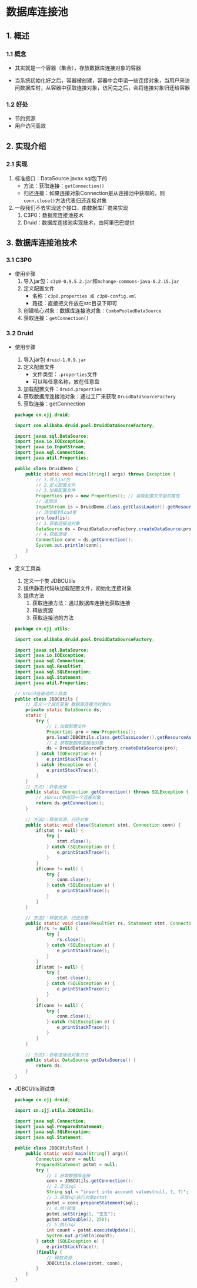 # 数据库连接池

##  1. 概述

### 1.1 概念

- 其实就是一个容器（集合），存放数据库连接对象的容器

- 当系统初始化好之后，容器被创建，容器中会申请一些连接对象，当用户来访问数据库时，从容器中获取连接对象，访问完之后，会将连接对象归还给容器

### 1.2 好处

- 节约资源
- 用户访问高效

## 2. 实现介绍

### 2.1 实现

1. 标准接口：DataSource javax.sql包下的
   - 方法：获取连接：`getConnection()`
   - 归还连接：如果连接对象Connection是从连接池中获取的，则`conn.close()`方法代表归还连接对象
2. 一般我们不去实现这个接口，由数据库厂商来实现
   1. C3P0：数据库连接池技术
   2. Druid：数据库连接池实现技术，由阿里巴巴提供

## 3. 数据库连接池技术

### 3.1 C3P0

- 使用步骤
  1. 导入jar包：`c3p0-0.9.5.2.jar`和`mchange-commons-java-0.2.15.jar`
  2. 定义配置文件
     - 名称：`c3p0.properties 或 c3p0-config.xml`
     - 路径：直接把文件放在src目录下即可
  3. 创建核心对象：数据库连接池对象：`ComboPooledDataSource`
  4. 获取连接：`getConnection()`

### 3.2 Druid

- 使用步骤

  1. 导入jar包 `druid-1.0.9.jar`
  2. 定义配置文件
     - 文件类型：`.properties`文件
     - 可以叫任意名称，放在任意盘
  3. 加载配置文件：`druid.properties`
  4. 获取数据库连接池对象：通过工厂来获取 `DruidDataSourceFactory`
  5. 获取连接：getConnection

  ```java
  package cn.cjj.druid;
  
  import com.alibaba.druid.pool.DruidDataSourceFactory;
  
  import javax.sql.DataSource;
  import java.io.IOException;
  import java.io.InputStream;
  import java.sql.Connection;
  import java.util.Properties;
  
  public class DruidDemo {
      public static void main(String[] args) throws Exception {
          // 1.导入jar包
          // 2.定义配置文件
          // 3.加载配置文件
          Properties pro = new Properties(); // 装载配置文件里的属性
          // 返回流
          InputStream is = DruidDemo.class.getClassLoader().getResourceAsStream("druid.properties");
          // 流加载到load里
          pro.load(is);
          // 3.获取连接池对象
          DataSource ds = DruidDataSourceFactory.createDataSource(pro);
          // 4.获取连接
          Connection conn = ds.getConnection();
          System.out.println(conn);
      }
  }
  ```

- 定义工具类

  1. 定义一个类 JDBCUtils
  2. 提供静态代码块加载配置文件，初始化连接对象
  3. 提供方法
     1. 获取连接方法：通过数据库连接池获取连接
     2. 释放资源
     3. 获取连接池的方法

  ```java
  package cn.cjj.utils;
  
  import com.alibaba.druid.pool.DruidDataSourceFactory;
  
  import javax.sql.DataSource;
  import java.io.IOException;
  import java.sql.Connection;
  import java.sql.ResultSet;
  import java.sql.SQLException;
  import java.sql.Statement;
  import java.util.Properties;
  
  // Druid连接池的工具类
  public class JDBCUtils {
      // 定义一个成员变量 数据库连接池对象ds
      private static DataSource ds;
      static {
          try {
              // 1.加载配置文件
              Properties pro = new Properties();
              pro.load(JDBCUtils.class.getClassLoader().getResourceAsStream("druid.properties"));
              // 2.获取数据库连接池对象
              ds = DruidDataSourceFactory.createDataSource(pro);
          } catch (IOException e) {
              e.printStackTrace();
          } catch (Exception e) {
              e.printStackTrace();
          }
      }
      // 方法1：获取连接
      public static Connection getConnection() throws SQLException {
          // 从Druid中返回一个连接对象
          return ds.getConnection();
      }
      
      // 方法2：释放资源，归还对象
      public static void close(Statement stmt, Connection conn) {
          if(stmt != null) {
              try {
                  stmt.close();
              } catch (SQLException e) {
                  e.printStackTrace();
              }
          }
          if(conn != null) {
              try {
                  conn.close();
              } catch (SQLException e) {
                  e.printStackTrace();
              }
          }
      }
  
      // 方法2：释放资源，归还对象
      public static void close(ResultSet rs, Statement stmt, Connection conn) {
          if(rs != null) {
              try {
                  rs.close();
              } catch (SQLException e) {
                  e.printStackTrace();
              }
          }
          if(stmt != null) {
              try {
                  stmt.close();
              } catch (SQLException e) {
                  e.printStackTrace();
              }
          }
          if(conn != null) {
              try {
                  conn.close();
              } catch (SQLException e) {
                  e.printStackTrace();
              }
          }
      }
      
      // 方法3：获取连接池对象方法
      public static DataSource getDataSource() {
          return ds;
      }
  }
  ```

- JDBCUtils测试类

  ```java
  package cn.cjj.druid;
  
  import cn.cjj.utils.JDBCUtils;
  
  import java.sql.Connection;
  import java.sql.PreparedStatement;
  import java.sql.SQLException;
  import java.sql.Statement;
  
  public class JDBCUtilsTest {
      public static void main(String[] args){
          Connection conn = null;
          PreparedStatement pstmt = null;
          try {
              // 1.获取数据库连接
              conn = JDBCUtils.getConnection();
              // 2.定义sql
              String sql = "insert into account values(null, ?, ?)";
              // 3.获取sql执行对象pstmt
              pstmt = conn.prepareStatement(sql);
              // 4.给?赋值
              pstmt.setString(1, "王五");
              pstmt.setDouble(2, 250);
              // 5.执行sql
              int count = pstmt.executeUpdate();
              System.out.println(count);
          } catch (SQLException e) {
              e.printStackTrace();
          }finally {
              // 释放资源
              JDBCUtils.close(pstmt, conn);
          }
      }
  }
  ```

  